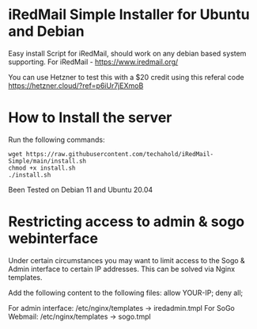 # iRedMail Simple Installer for Ubuntu and Debian
Easy install Script for iRedMail, should work on any debian based system supporting. For iRedMail - https://www.iredmail.org/

You can use Hetzner to test this with a $20 credit using this referal code https://hetzner.cloud/?ref=p6iUr7jEXmoB

# How to Install the server

Run the following commands:
```
wget https://raw.githubusercontent.com/techahold/iRedMail-Simple/main/install.sh
chmod +x install.sh
./install.sh
```

Been Tested on Debian 11 and Ubuntu 20.04

# Restricting access to admin & sogo webinterface
Under certain circumstances you may want to limit access to the Sogo & Admin interface to certain IP addresses. This can be solved via Nginx templates.

Add the following content to the following files:
allow YOUR-IP;
deny all;

For admin interface:
/etc/nginx/templates -> iredadmin.tmpl
For SoGo Webmail:
/etc/nginx/templates -> sogo.tmpl
